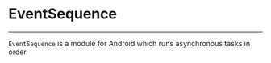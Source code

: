 # EventSequence

---

`EventSequence` is a module for Android which runs asynchronous tasks in order.
